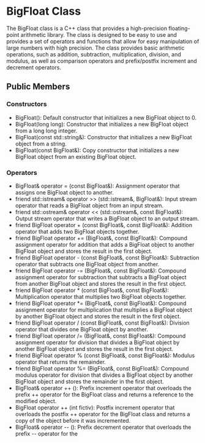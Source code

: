 # BigFloat Class<br>
The BigFloat class is a C++ class that provides a high-precision floating-point arithmetic library. The class is designed to be easy to use and provides a set of operators and functions that allow for easy manipulation of large numbers with high precision. The class provides basic arithmetic operations, such as addition, subtraction, multiplication, division, and modulus, as well as comparison operators and prefix/postfix increment and decrement operators.<br>

## Public Members
### Constructors
* BigFloat(): Default constructor that initializes a new BigFloat object to 0.
* BigFloat(long long): Constructor that initializes a new BigFloat object from a long long integer.
* BigFloat(const std::string&): Constructor that initializes a new BigFloat object from a string.
* BigFloat(const BigFloat&): Copy constructor that initializes a new BigFloat object from an existing BigFloat object.
### Operators
* BigFloat& operator = (const BigFloat&): Assignment operator that assigns one BigFloat object to another.
* friend std::istream& operator >> (std::istream&, BigFloat&): Input stream operator that reads a BigFloat object from an input stream.
* friend std::ostream& operator << (std::ostream&, const BigFloat&): Output stream operator that writes a BigFloat object to an output stream.
* friend BigFloat operator + (const BigFloat&, const BigFloat&): Addition operator that adds two BigFloat objects together.
* friend BigFloat operator += (BigFloat&, const BigFloat&): Compound assignment operator for addition that adds a BigFloat object to another BigFloat object and stores the result in the first object.
* friend BigFloat operator - (const BigFloat&, const BigFloat&): Subtraction operator that subtracts one BigFloat object from another.
* friend BigFloat operator -= (BigFloat&, const BigFloat&): Compound assignment operator for subtraction that subtracts a BigFloat object from another BigFloat object and stores the result in the first object.
* friend BigFloat operator * (const BigFloat&, const BigFloat&): Multiplication operator that multiplies two BigFloat objects together.
* friend BigFloat operator *= (BigFloat&, const BigFloat&): Compound assignment operator for multiplication that multiplies a BigFloat object by another BigFloat object and stores the result in the first object.
* friend BigFloat operator / (const BigFloat&, const BigFloat&): Division operator that divides one BigFloat object by another.
* friend BigFloat operator /= (BigFloat&, const BigFloat&): Compound assignment operator for division that divides a BigFloat object by another BigFloat object and stores the result in the first object.
* friend BigFloat operator % (const BigFloat&, const BigFloat&): Modulus operator that returns the remainder.
* friend BigFloat operator %= (BigFloat&, const BigFloat&): Compound modulus operator for division that divides a BigFloat object by another BigFloat object and stores the remainder in the first object.
* BigFloat& operator ++ (): Prefix increment operator that overloads the prefix ++ operator for the BigFloat class and returns a reference to the modified object.
* BigFloat operator ++ (int fictiv): Postfix increment operator that overloads the postfix ++ operator for the BigFloat class and returns a copy of the object before it was incremented.
* BigFloat& operator -- (): Prefix decrement operator that overloads the prefix -- operator for the

